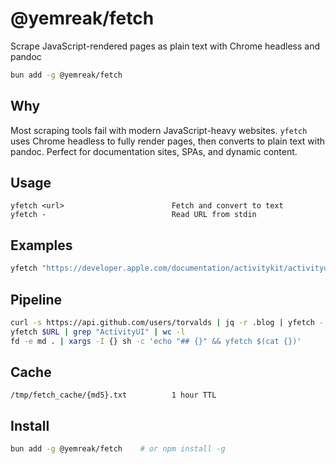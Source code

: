 # @yemreak/fetch

Scrape JavaScript-rendered pages as plain text with Chrome headless and pandoc

```bash
bun add -g @yemreak/fetch
```

## Why

Most scraping tools fail with modern JavaScript-heavy websites. `yfetch` uses Chrome headless to fully render pages, then converts to plain text with pandoc. Perfect for documentation sites, SPAs, and dynamic content.

## Usage

```
yfetch <url>                        Fetch and convert to text
yfetch -                            Read URL from stdin
```

## Examples

```bash
yfetch "https://developer.apple.com/documentation/activitykit/activityuidismissalpolicy"
```

## Pipeline

```bash
curl -s https://api.github.com/users/torvalds | jq -r .blog | yfetch -
yfetch $URL | grep "ActivityUI" | wc -l
fd -e md . | xargs -I {} sh -c 'echo "## {}" && yfetch $(cat {})'
```

## Cache

```
/tmp/fetch_cache/{md5}.txt          1 hour TTL
```

## Install

```bash
bun add -g @yemreak/fetch    # or npm install -g